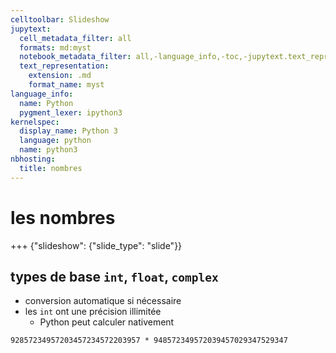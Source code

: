 ```yaml
---
celltoolbar: Slideshow
jupytext:
  cell_metadata_filter: all
  formats: md:myst
  notebook_metadata_filter: all,-language_info,-toc,-jupytext.text_representation.jupytext_version,-jupytext.text_representation.format_version
  text_representation:
    extension: .md
    format_name: myst
language_info:
  name: Python
  pygment_lexer: ipython3
kernelspec:
  display_name: Python 3
  language: python
  name: python3
nbhosting:
  title: nombres
---
```


# les nombres

+++ {"slideshow": {"slide_type": "slide"}}

## types de base `int`, `float`, `complex`

* conversion automatique si nécessaire
* les `int` ont une précision illimitée
  * Python peut calculer nativement

```{code-cell}
92857234957203457234572203957 * 948572349572039457029347529347
```
